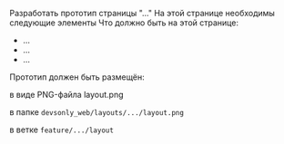 Разработать прототип страницы "..."
На этой странице необходимы следующие элементы
Что должно быть на этой странице:
* ...
* ...
* ...

Прототип должен быть размещён:

в виде PNG-файла layout.png

в папке `devsonly_web/layouts/.../layout.png`

в ветке `feature/.../layout` 